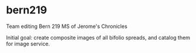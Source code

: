 # bern219 #

Team editing Bern 219 MS of Jerome's Chronicles

Initial goal: create composite images of all bifolio spreads, and catalog them for image service.
